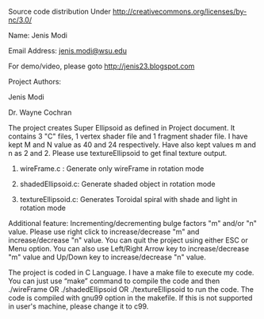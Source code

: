 Source code distribution Under http://creativecommons.org/licenses/by-nc/3.0/

Name: Jenis Modi

Email Address: jenis.modi@wsu.edu

For demo/video, please goto http://jenis23.blogspot.com

Project Authors:

Jenis Modi

Dr. Wayne Cochran

The project creates Super Ellipsoid as defined in Project document. It contains 3 "C" files, 1 vertex shader file and 1 fragment shader file. I have kept M and N value as 40 and 24 respectively. Have also kept values m and n as 2 and 2. Please use textureEllipsoid to get final texture output.


1. wireFrame.c : Generate only wireFrame in rotation mode

2. shadedEllipsoid.c: Generate shaded object in rotation mode

3. textureEllipsoid.c: Generates Toroidal spiral with shade and light in rotation mode


Additional feature: Incrementing/decrementing bulge factors "m" and/or "n" value. Please use right click to increase/decrease "m" and increase/decrease "n" value. You can quit the project using either ESC or Menu option. You can also use Left/Right Arrow key to increase/decrease "m" value and Up/Down key to increase/decrease "n" value.


The project is coded in C Language. I have a make file to execute my code. You can just use “make” command to compile the code and then ./wireFrame OR ./shadedEllipsoid OR ./textureEllipsoid to run the code. The code is compiled with gnu99 option in the makefile. If this is not supported in user's machine, please change it to c99.

